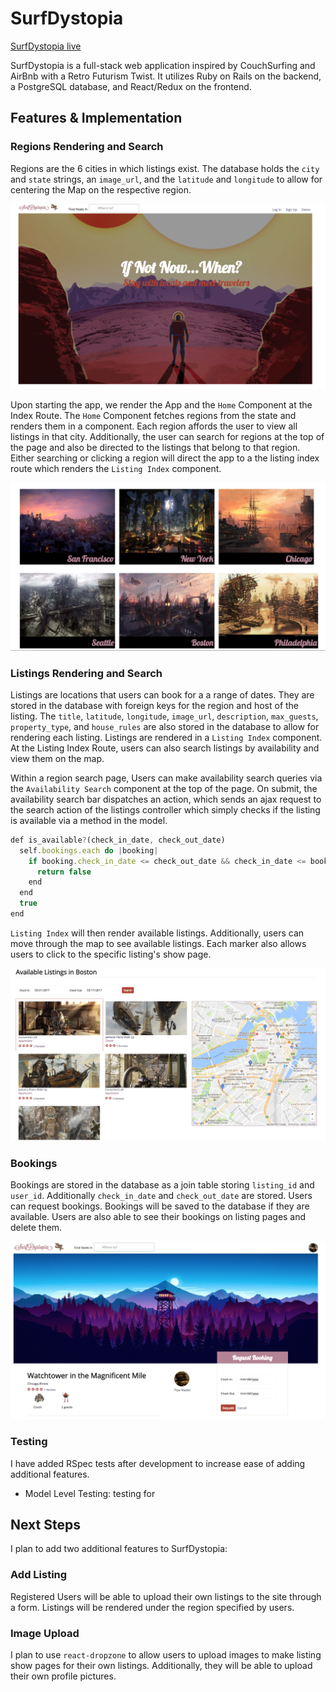 # SurfDystopia

[SurfDystopia live][heroku]


SurfDystopia is a full-stack web application inspired by CouchSurfing and AirBnb with a Retro Futurism Twist. It utilizes Ruby on Rails on the backend, a PostgreSQL database, and React/Redux on the frontend.

[heroku]: https://surfdystopia.herokuapp.com/#/

## Features & Implementation

### Regions Rendering and Search
Regions are the 6 cities in which listings exist. The database holds the `city` and `state` strings, an `image_url`, and the `latitude` and `longitude` to allow for centering the Map on the respective region.

![Splash Page][splashpage]

Upon starting the app, we render the App and the `Home` Component at the Index Route. The `Home` Component fetches regions from the state and renders them in a component. Each region affords the user to view all listings in that city. Additionally, the user can search for regions at the top of the page and also be directed to the listings that belong to that region. Either searching or clicking a region will direct the app to a the listing index route which renders the `Listing Index` component.

![Regions Index][regions]

### Listings Rendering and Search

Listings are locations that users can book for a a range of dates. They are stored in the database with foreign keys for the region and host of the listing. The `title`, `latitude`, `longitude`, `image_url`, `description`, `max_guests`, `property_type`, and `house_rules` are also stored in the database to allow for rendering each listing. Listings are rendered in a `Listing Index` component. At the Listing Index Route, users can also search listings by availability and view them on the map.

Within a region search page, Users can make availability search queries via the `Availability Search` component at the top of the page. On submit, the availability search bar dispatches an action, which sends an ajax request to the search action of the listings controller which simply checks if the listing is available via a method in the model.

```.js
def is_available?(check_in_date, check_out_date)
  self.bookings.each do |booking|
    if booking.check_in_date <= check_out_date && check_in_date <= booking.check_out_date
      return false
    end
  end
  true
end
```

`Listing Index` will then render available listings. Additionally, users can move through the map to see available listings. Each marker also allows users to click to the specific listing's show page.

![Listing Index][listingindex]

### Bookings

Bookings are stored in the database as a join table storing `listing_id` and `user_id`. Additionally `check_in_date` and `check_out_date` are stored. Users can request bookings. Bookings will be saved to the database if they are available. Users are also able to see their bookings on listing pages and delete them.

![Listing Show][listingshow]

### Testing

I have added RSpec tests after development to increase ease of adding additional features.

- Model Level Testing: testing for

## Next Steps

I plan to add two additional features to SurfDystopia:

### Add Listing

Registered Users will be able to upload their own listings to the site through a form. Listings will be rendered under the region specified by users.

### Image Upload

I plan to use `react-dropzone` to allow users to upload images to make listing show pages for their own listings. Additionally, they will be able to upload their own profile pictures.

[splashpage]: ./docs/Screenshots/SplashImage.png
[regions]: ./docs/Screenshots/RegionIndex.png
[regions]: ./docs/Screenshots/RegionIndex.png
[listingshow]: ./docs/Screenshots/ListingShowPage.png
[listingindex]: ./docs/Screenshots/ListingIndexPage.png
